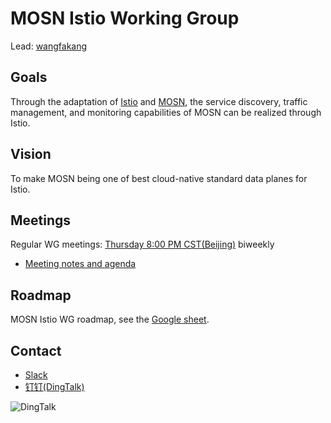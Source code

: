 # MOSN Istio Working Group

Lead: [wangfakang](https://github.com/wangfakang)

## Goals

Through the adaptation of [Istio](https://github.com/istio/istio) and [MOSN](https://github.com/mosn/mosn), the service discovery, traffic management, and monitoring capabilities of MOSN can be realized through Istio.

## Vision

To make MOSN being one of best cloud-native standard data planes for Istio.

## Meetings

Regular WG meetings: [Thursday 8:00 PM CST(Beijing)](https://zoom.com.cn/j/606356911) biweekly

- [Meeting notes and agenda](https://docs.google.com/document/d/12lgyCW-GmlErr_ihvAO7tMmRe87i70bv2xqe4h2LUz4/edit?usp=sharing)

## Roadmap

MOSN Istio WG roadmap, see the [Google sheet](https://docs.google.com/spreadsheets/d/1fALompY9nKZNImOuxQw23xtMD-5rCBrXWziJZkj76bo/edit?usp=sharing).

## Contact

- [Slack](https://join.slack.com/t/istio/shared_invite/zt-dhww29on-SvP1~DBvtrk3UdjjbO0SGQ)
- [钉钉(DingTalk)](https://qr.dingtalk.com/action/joingroup?code=v1,k1,zAW58Ttxt4ZAm8jJu8EDgLsAASeRRxPT7ULA9oob/bQ=&_dt_no_comment=1&origin=11)

![DingTalk](https://gw.alipayobjects.com/mdn/rms_91f3e6/afts/img/A*kc4eT4Uqgg0AAAAAAAAAAABkARQnAQ)
